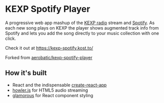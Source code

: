 # KEXP Spotify Player

A progressive web app mashup of the [KEXP radio](http://www.kexp.org) stream and [Spotify](https://www.spotify.com). As each new song plays on KEXP the player shows augmented track info from Spotify and lets you add the song directly to your music collection with one click.

Check it out at https://kexp-spotify.kost.to/

Forked from [aerobatic/kexp-spotify-player](https://github.com/aerobatic/kexp-spotify-player)

## How it's built

* React and the indispensable [create-react-app](https://github.com/facebookincubator/create-react-app)
* [howler.js](https://howlerjs.com/) for HTML5 audio streaming
* [glamorous](https://github.com/paypal/glamorous) for React component styling